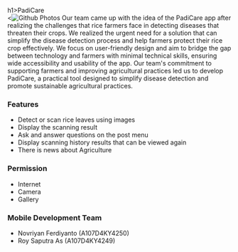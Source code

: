 h1>PadiCare</h1> <br>
<![Github Photos](https://github.com/Capstone-C241-PS271/PadiCare/assets/111621023/04f832c6-d825-4c78-bf85-d56d24bf1d6f)
Our team came up with the idea of the PadiCare app after realizing the challenges that rice farmers face in detecting diseases that threaten their crops. We realized the urgent need for a solution that can simplify the disease detection process and help farmers protect their rice crop effectively. We focus on user-friendly design and aim to bridge the gap between technology and farmers with minimal technical skills, ensuring wide accessibility and usability of the app. Our team's commitment to supporting farmers and improving agricultural practices led us to develop PadiCare, a practical tool designed to simplify disease detection and promote sustainable agricultural practices. <br>
<h3>Features</h3>

- Detect or scan rice leaves using images
- Display the scanning result
- Ask and answer questions on the post menu
- Display scanning history results that can be viewed again
- There is news about Agriculture

<h3>Permission</h3>

- Internet
- Camera
- Gallery

<h3>Mobile Development Team</h3>

- Novriyan Ferdiyanto (A107D4KY4250)
- Roy Saputra As (A107D4KY4249)
